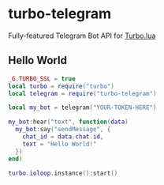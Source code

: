 turbo-telegram
==============
Fully-featured Telegram Bot API for [Turbo.lua](http://turbo.readthedocs.io)

Hello World
-----------

```lua
_G.TURBO_SSL = true
local turbo = require("turbo")
local telegram = require("turbo-telegram")

local my_bot = telegram("YOUR-TOKEN-HERE")

my_bot:hear("text", function(data)
  my_bot:say("sendMessage", {
    chat_id = data.chat.id,
    text = "Hello World!"
  })
end)

turbo.ioloop.instance():start()
```

